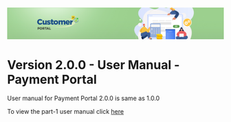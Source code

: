 ![Supplier portal banner](/Customerportal/src/images/customer-portal/front-end-user/CP_banner.jpg)

# Version 2.0.0 - User Manual - Payment Portal

User manual for Payment Portal 2.0.0 is same as 1.0.0

To view the part-1 user manual click [here](../usermanual-paymentportal-admin-user.md)
